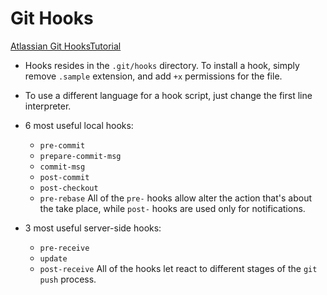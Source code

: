 # Git Hooks
[Atlassian Git HooksTutorial](https://www.atlassian.com/git/tutorials/git-hooks)
- Hooks resides in the `.git/hooks` directory. To install a hook, simply remove `.sample` extension, and add `+x` permissions for the file. 
- To use a different language for a hook script, just change the first line interpreter. 

- 6 most useful local hooks:
  - `pre-commit`
  - `prepare-commit-msg`
  - `commit-msg`
  - `post-commit`
  - `post-checkout`
  - `pre-rebase`
All of the `pre-` hooks allow alter the action that's about the take place, while `post-` hooks are used only for notifications. 

- 3 most useful server-side hooks:
  - `pre-receive`
  - `update`
  - `post-receive`
All of the hooks let react to different stages of the `git push` process. 